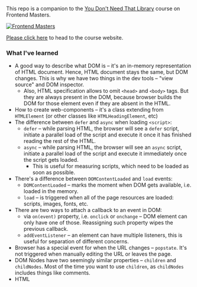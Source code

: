 This repo is a companion to the [You Don't Need That Library][course] course on Frontend Masters.

[![Frontend Masters](images/FrontendMastersLogo.png)][fem]

[Please click here][website] to head to the course website.

[fem]: https://www.frontendmasters.com
[website]: https://firtman.github.io/vanilla/
[course]: https://frontendmasters.com/courses/vanilla-js-apps/

### What I've learned

* A good way to describe what DOM is – it's an in-memory representation of HTML document. Hence, HTML document stays the same, but DOM changes. This is why we have two things in the dev tools – "view source" and DOM inspector.
   * Also, HTML specification allows to omit `<head>` and `<body>` tags. But they are always present in the DOM, because browser builds the DOM for those element even if they are absent in the HTML.
* How to create web-components – it's a class extending from `HTMLElement` (or other classes like `HTMLHeadingElement`, etc)
* The difference between `defer` and `async` when loading `<script>`:
   * `defer` – while parsing HTML, the browser will see a `defer` script, initiate a parallel load of the script and execute it once it has finished reading the rest of the HTML.
   * `async` – while parsing HTML, the browser will see an `async` script, initiate a parallel load of the script and execute it immediately once the script gets loaded.
      * This is useful for measuring scripts, which need to be loaded as soon as possible.
* There's a difference between `DOMContentLoaded` and `load` events:
   * `DOMContentLoaded` – marks the moment when DOM gets available, i.e. loaded in the memory.
   * `load` – is triggered when all of the page resources are loaded: scripts, images, fonts, etc.
* There are two ways to attach a callback to an event in DOM:
   * via `on(event)` property, i.e. `onclick` or `onchange` – DOM element can only have one of those. Reassigning such property wipes the previous callback.
   * `addEventListener` – an element can have multiple listeners, this is useful for separation of different concerns.
* Browser has a special event for when the URL changes – `popstate`. It's not triggered when manually editing the URL or leaves the page.
* DOM Nodes have two seemingly similar properties – `children` and `childNodes`. Most of the time you want to use `children`, as `childNodes` includes things like comments.
* HTML <template> tag, which is not rendered by default but can be conveniently used by web-components as a (no surprise) template.
* Generally, web components consist of three API elements: Custom Elements, Templates and Shadow DOM.
   * Shadow DOM allows us to "encapsulate" components in a way, mostly you can declare styles which would only be scoped for just this web-component.
* If we want to dispatch a global custom event, we use `window.dispatchEvent`, and not `document.dispatchEvent`. This is because Shadow DOM is actually a separate document!
* `npx serve .` to serve everything in the current directory.
* If you don't use a bundler, you must specify module extensions when you import other modules. I wonder how did it become a best practice to omit file extension? 
* MDN has a great in-depth article on ES6 modules – https://hacks.mozilla.org/2015/08/es6-in-depth-modules/
* If you don't like the verbosity of DOM APIs, you can arrange some shortcuts:

```javascript
const $ = function(args){ return document.querySelector(args);}
const $$ = function(args){ return document.querySelectorAll(args);}

HTMLElement.prototype.on = function(a, b, c){ return this.addEventListener(a, b, c); }
HTMLElement.prototype.off = function(a, b){ return this.removeEventListener(a, b); }
HTMLElement.prototype.$ = function(s){ return this.querySelector(s); }
HTMLElement.prototype.$$ = function(s){ return this.querySelectorAll(s); }
```
